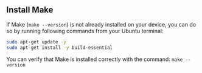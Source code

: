 ## Install Make
If Make (`make --version`) is not already installed on your device, you can do so by running following commands from your Ubuntu terminal:
```bash
sudo apt-get update -y
sudo apt-get install -y build-essential
```
You can verify that Make is installed correctly with the command: `make --version`
